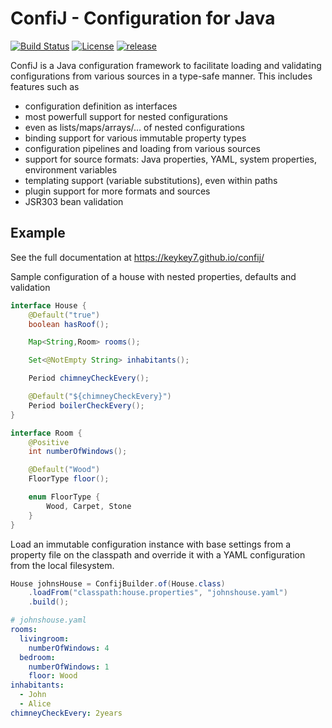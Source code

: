 # ConfiJ - Configuration for Java

[![Build Status](https://travis-ci.com/keykey7/confij.svg?branch=master)](https://travis-ci.com/keykey7/gradle-spawn-plugin)
[![License](https://img.shields.io/badge/License-Apache%202.0-yellowgreen.svg)](LICENSE)
[![release](https://api.bintray.com/packages/kk7/mvn-release/confij-core/images/download.svg) ](https://bintray.com/kk7/mvn-release/confij-core/_latestVersion)

ConfiJ is a Java configuration framework to facilitate loading and validating
configurations from various sources in a type-safe manner. 
This includes features such as

- configuration definition as interfaces
- most powerfull support for nested configurations
- even as lists/maps/arrays/... of nested configurations
- binding support for various immutable property types
- configuration pipelines and loading from various sources
- support for source formats: Java properties, YAML, system properties, environment variables
- templating support (variable substitutions), even within paths
- plugin support for more formats and sources
- JSR303 bean validation

## Example

See the full documentation at <https://keykey7.github.io/confij/>

Sample configuration of a house with nested properties, defaults and validation
```java
interface House {
	@Default("true")
	boolean hasRoof();

	Map<String,Room> rooms();

	Set<@NotEmpty String> inhabitants();

	Period chimneyCheckEvery();

	@Default("${chimneyCheckEvery}")
	Period boilerCheckEvery();
}

interface Room {
	@Positive
	int numberOfWindows();

	@Default("Wood")
	FloorType floor();

	enum FloorType {
		Wood, Carpet, Stone
	}
}
```
Load an immutable configuration instance with base settings from
a property file on the classpath and override it with a YAML configuration from
the local filesystem.
```java
House johnsHouse = ConfijBuilder.of(House.class)
	.loadFrom("classpath:house.properties", "johnshouse.yaml")
	.build();
```
```yaml
# johnshouse.yaml
rooms:
  livingroom:
    numberOfWindows: 4
  bedroom:
    numberOfWindows: 1
    floor: Wood
inhabitants:
  - John
  - Alice
chimneyCheckEvery: 2years
```
